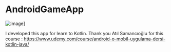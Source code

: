 # AndroidGameApp

![image](https://g.hizliresim.com/acik-sari-col-f47)]



I developed this app for learn to Kotlin.
Thank you Atıl Samancıoğlu for this course : https://www.udemy.com/course/android-o-mobil-uygulama-dersi-kotlin-java/ 
